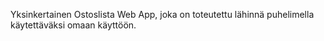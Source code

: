 Yksinkertainen Ostoslista Web App, joka on toteutettu lähinnä puhelimella käytettäväksi omaan käyttöön. 

